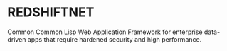 REDSHIFTNET
===========

Common Common Lisp Web Application Framework for enterprise data-driven apps that require hardened security and high performance.
